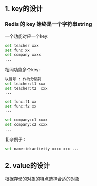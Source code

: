 ## 1. key的设计
### Redis 的 key 始终是一个字符串string
一个功能对应一个key:
```bash
set teacher xxx
set func xx
set company xxxx
...
```
相同功能多个key:
```bash
以冒号 : 作为分隔符
set teacher:t1 xxx
set teacher:t2  xxx
...

set func:f1 xx
set func:f2 xx
...

set company:c1 xxxx
set company:c2 xxxx
...
```
复杂例子：
```bash
set name:id:activity xxxx xxx ...
```
## 2. value的设计
根据存储的对象的特点选择合适的对象
